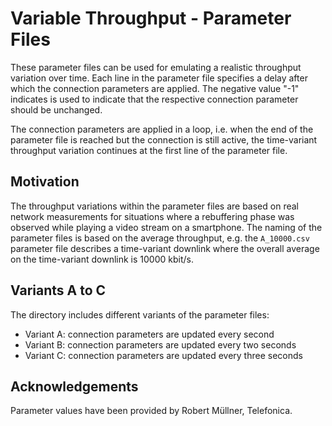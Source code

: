 # Variable Throughput - Parameter Files

These parameter files can be used for emulating a realistic throughput
variation over time. Each line in the parameter file specifies a delay
after which the connection parameters are applied. The negative value
"-1" indicates is used to indicate that the respective connection parameter
should be unchanged. 

The connection parameters are applied in a loop, i.e. when the end of
the parameter file is reached but the connection is still active, 
the time-variant throughput variation continues at the first line
of the parameter file. 

## Motivation

The throughput variations within the parameter files are based on 
real network measurements for situations where a rebuffering phase
was observed while playing a video stream on a smartphone. The naming of 
the parameter files is based on the average throughput, e.g.
the `A_10000.csv` parameter file describes a time-variant downlink
where the overall average on the time-variant downlink is 10000 kbit/s. 

## Variants A to C

The directory includes different variants of the parameter files:
* Variant A: connection parameters are updated every second
* Variant B: connection parameters are updated every two seconds
* Variant C: connection parameters are updated every three seconds

## Acknowledgements

Parameter values have been provided by Robert Müllner, Telefonica.
